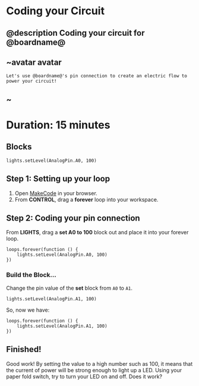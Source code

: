 # Coding your Circuit 
## @description Coding your circuit for @boardname@ 

## ~avatar avatar 
    Let's use @boardname@'s pin connection to create an electric flow to power your circuit! 
## ~ 

# Duration: 15 minutes 

## Blocks 

```cards 
lights.setLevel(AnalogPin.A0, 100) 
```
## Step 1: Setting up your loop 

1. Open [MakeCode](@homeurl@) in your browser. 
2. From **CONTROL**, drag a **forever** loop into your workspace. 

## Step 2: Coding your pin connection 

From **LIGHTS**, drag a **set A0 to 100** block out and place it into your forever loop. 

```block
loops.forever(function () {
    lights.setLevel(AnalogPin.A0, 100)
})
```
### Build the Block... 

Change the pin value of the **set** block from ``A0`` to ``A1``.

```block
lights.setLevel(AnalogPin.A1, 100)
```

So, now we have:

```blocks
loops.forever(function () {
    lights.setLevel(AnalogPin.A1, 100)
})
```

## Finished!

Good work! By setting the value to a high number such as 100, it means that the current of power will be strong enough to light up a LED. Using your paper fold switch, try to turn your LED on and off. Does it work?
